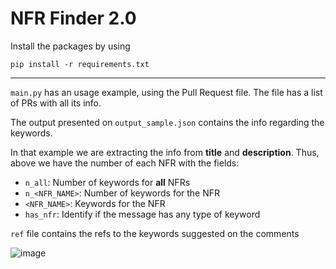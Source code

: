 # NFR Finder 2.0

Install the packages by using

<code>pip install -r requirements.txt</code>

<hr>

<code>main.py</code> has an usage example, using the Pull Request file. The file has a list of PRs with all its info.

The output presented on <code>output_sample.json</code> contains the info regarding the keywords.

In that example we are extracting the info from  <strong>title</strong> and <strong>description</strong>. Thus, above we have the number of each NFR with the fields:
- <code>n_all</code>: Number of keywords for <strong>all</strong> NFRs
- <code>n_<NFR_NAME></code>: Number of keywords for the NFR
- <code><NFR_NAME></code>: Keywords for the NFR
- <code>has_nfr</code>: Identify if the message has any type of keyword

<code>ref</code> file contains the refs to the keywords suggested on the comments


![image](https://user-images.githubusercontent.com/2151827/182270709-b14b39bc-c9bd-487b-902e-d2fc1a2e6e45.png)
